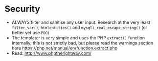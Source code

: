 Security
=====
* ALWAYS filter and sanitise any user input. Research at the very least `filter_var()`, `htmlentities()` and `mysqli_real_escape_string()` (or better yet use `PDO`)
* The templater is very simple and uses the PHP `extract()` function internally, this is not strictly bad, but please read the warnings section here https://php.net/manual/en/function.extract.php
* Read: http://www.phptherightway.com/
